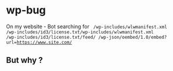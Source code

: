 # wp-bug

On my website - Bot searching for 
<code>
/wp-includes/wlwmanifest.xml
/wp-includes/id3/license.txt/wp-includes/wlwmanifest.xml
/wp-includes/id3/license.txt/feed/
/wp-json/oembed/1.0/embed?url=https://www.site.com/
</code>
## But why ?
